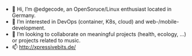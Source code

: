 - 👋 Hi, I’m @edgecode, an OpenSoruce/Linux enthusiast located in Germany.
- 👀 I’m interested in DevOps (container, K8s, cloud) and web-/mobile-development.
- 💞️ I’m looking to collaborate on meaningful projects (health, ecology, ...) or projects related to music.
- 📫 http://xpressivebits.de/

<!---
edgecode/edgecode is a ✨ special ✨ repository because its `README.md` (this file) appears on your GitHub profile.
You can click the Preview link to take a look at your changes.
--->
